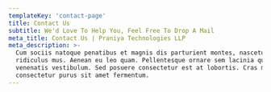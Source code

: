 ```yaml
---
templateKey: 'contact-page'
title: Contact Us
subtitle: We'd Love To Help You, Feel Free To Drop A Mail
meta_title: Contact Us | Praniya Technologies LLP
meta_description: >-
  Cum sociis natoque penatibus et magnis dis parturient montes, nascetur
  ridiculus mus. Aenean eu leo quam. Pellentesque ornare sem lacinia quam
  venenatis vestibulum. Sed posuere consectetur est at lobortis. Cras mattis
  consectetur purus sit amet fermentum.
---
```

